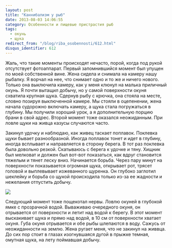 ```yaml
---
layout: post
title: "Каннибализм у рыб"
date: 2013-08-03 14:06:55
category: Особенности и пищевые пристрастия рыб
tags:
  - окунь
  - щука
redirect_from: "/blog/riba_osobennosti/612.html"
disqus_identifier: 612
---
```

Жаль, что такие моменты происходят нечасто, порой, когда под рукой
отсутствует фотоаппарат. Первый запомнившийся момент был упущен по моей
собственной вине. Жена сидела и снимала на камеру нашу рыбалку. Я ворчал
на нее, что снимает одно и то же и ничего нового. Только она выключила
камеру, как у меня клюнул на малька приличный окунь. Я почти вытащил
добычу, но у самой поверхности окуня схватила крупная щука. Сдернув рыбу
с крючка, она стояла на месте, словно позируя выключенной камере. Мы
стояли в оцепенении, жена начала судорожно включать камеру, а щука стала
погружаться в глубину. Мы получили хороший урок, а я дополнительную
порцию брани в свой адрес. Второй момент тоже оказался неожиданным. При
ловле щуки на живца казусы случаются часто.

Закинул удочку и наблюдаю, как живец таскает поплавок. Поклевка щуки
бывает разнообразной. Иногда поплавок тонет и идет в глубину, иногда
всплывает и направляется в сторону берега. В тот раз поклевка была
довольно резкой. Скатываюсь с берега к удочке и тяну. Хищник был
мелковат и должен был вот-вот показаться, как вдруг становится тяжелым и
тянет леску вниз. Начинается борьба. Через пару минут на поверхности
показывается огромная щука, открывает рот, трясет головой и выплевывает
изжеванного щуренка. Он глубоко заглотил шеклейку и борьба со щукой
происходила только из-за ее жадности и нежелания отпустить добычу.

![](http://fishingguru.ru/uploads/images/00/00/01/2013/08/15/1cad01.jpg)

Следующий момент тоже пощекотал нервы. Ловлю окуней в глубокой ямке с
прозрачной водой. Вываживаю очередного окуня, он отрывается от
поверхности и летит над водой к берегу. В этот момент выскакивает щука и
прямо над водой, в 10 см от поверхности хватает окуня. Губа окуня
отрывается и обе рыбы шлепаются в воду. Сажусь от неожиданности на
землю. Жена ругает меня, что не закинул на живвца. До сих пор стоит в
глазах изогнувшаяся дугой в прыжке темная, омутная щука, на лету
поймавшая добычу.
